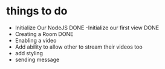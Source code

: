 # things to do

- Initialize Our NodeJS DONE
  -Initialize our first view DONE
- Creating a Room DONE
- Enabling a video
- Add ability to allow other to stream their videos too
- add styling
- sending message
